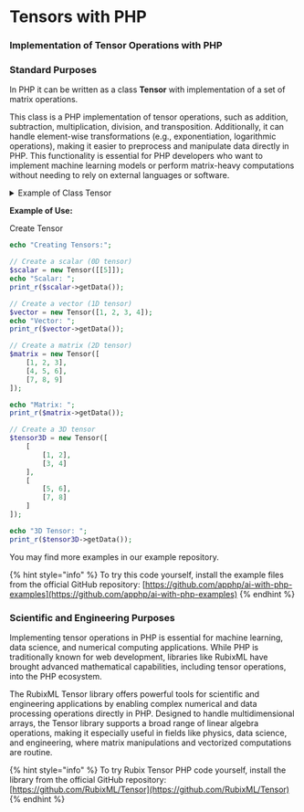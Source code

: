 # Tensors with PHP

### Implementation of Tensor Operations with PHP

### Standard Purposes

In PHP  it can be written as a class **Tensor** with implementation of a set of matrix operations.

This class is a PHP implementation of tensor operations, such as addition, subtraction, multiplication, division, and transposition. Additionally, it can handle element-wise transformations (e.g., exponentiation, logarithmic operations), making it easier to preprocess and manipulate data directly in PHP. This functionality is essential for PHP developers who want to implement machine learning models or perform matrix-heavy computations without needing to rely on external languages or software.

<details>

<summary>Example of Class Tensor</summary>

```php
class Tensor {
    private array $data;
    private array $shape;

    public function __construct(array $data) {
        if (!is_array($data)) {
            // Convert single values to array format
            $data = [$data];
        }
        $this->validateData($data);
        $this->data = $data;
        $this->shape = $this->calculateShape($data);
    }

    private function validateData(array $data): void {
        if (empty($data)) {
            throw new InvalidArgumentException("Tensor cannot be empty");
        }

        $this->validateNestedArrays($data);
    }

    private function validateNestedArrays(array $arr, ?int $depth = null): void {
        $firstLength = count($arr);

        foreach ($arr as $element) {
            if (is_array($element)) {
                if ($depth === null) {
                    $depth = count($element);
                } elseif (count($element) !== $depth) {
                    throw new InvalidArgumentException("Inconsistent dimensions in tensor");
                }
                $this->validateNestedArrays($element, $depth);
            }
        }
    }

    private function calculateShape(array $data): array {
        $shape = [];
        $current = $data;

        while (is_array($current)) {
            $shape[] = count($current);
            $current = $current[0] ?? null;
        }

        return $shape;
    }

    public function shape(): array {
        return $this->shape;
    }

    public function reshape(array $newShape): self {
        $totalElements = array_product($this->shape);
        $newTotalElements = array_product($newShape);

        if ($totalElements !== $newTotalElements) {
            throw new InvalidArgumentException("Cannot reshape tensor: incompatible dimensions");
        }

        $flatData = $this->flatten($this->data);
        $reshaped = $this->reshapeArray($flatData, $newShape, 0);

        return new self($reshaped);
    }

    private function flatten(array $array): array {
        $result = [];
        array_walk_recursive($array, function($value) use (&$result) {
            $result[] = $value;
        });
        return $result;
    }

    private function reshapeArray(array $flatData, array $shape, int $offset): array {
        if (empty($shape)) {
            throw new InvalidArgumentException("Shape cannot be empty");
        }

        $currentDim = array_shift($shape);
        $subSize = empty($shape) ? 1 : array_product($shape);
        $result = [];

        for ($i = 0; $i < $currentDim; $i++) {
            if (empty($shape)) {
                $result[] = $flatData[$offset + $i];
            } else {
                $result[] = $this->reshapeArray($flatData, $shape, $offset + ($i * $subSize));
            }
        }

        return $result;
    }

    public function add(Tensor $other): self {
        if ($this->shape !== $other->shape) {
            throw new InvalidArgumentException("Tensors must have the same shape for addition");
        }

        $result = $this->elementWiseOperation($this->data, $other->data, fn($a, $b) => $a + $b);
        return new self($result);
    }

    public function subtract(Tensor $other): self {
        if ($this->shape !== $other->shape) {
            throw new InvalidArgumentException("Tensors must have the same shape for subtraction");
        }

        $result = $this->elementWiseOperation($this->data, $other->data, fn($a, $b) => $a - $b);
        return new self($result);
    }

    public function multiply(Tensor $other): self {
        if ($this->shape !== $other->shape) {
            throw new InvalidArgumentException("Tensors must have the same shape for element-wise multiplication");
        }

        $result = $this->elementWiseOperation($this->data, $other->data, fn($a, $b) => $a * $b);
        return new self($result);
    }

    public function divide(Tensor $other): self {
        if ($this->shape !== $other->shape) {
            throw new InvalidArgumentException("Tensors must have the same shape for division");
        }

        $result = $this->elementWiseOperation($this->data, $other->data, function($a, $b) {
            if ($b == 0) {
                throw new DivisionByZeroError("Division by zero");
            }
            return $a / $b;
        });
        return new self($result);
    }

    private function elementWiseOperation(array $arr1, array $arr2, callable $operation): array {
        $result = [];

        foreach ($arr1 as $key => $value) {
            if (is_array($value)) {
                $result[$key] = $this->elementWiseOperation($value, $arr2[$key], $operation);
            } else {
                $result[$key] = $operation($value, $arr2[$key]);
            }
        }

        return $result;
    }

    public function matrixMultiply(Tensor $other): self {
        if (count($this->shape) !== 2 || count($other->shape) !== 2) {
            throw new InvalidArgumentException("Matrix multiplication requires 2D tensors");
        }

        if ($this->shape[1] !== $other->shape[0]) {
            throw new InvalidArgumentException("Incompatible dimensions for matrix multiplication");
        }

        $result = [];
        for ($i = 0; $i < $this->shape[0]; $i++) {
            $result[$i] = [];
            for ($j = 0; $j < $other->shape[1]; $j++) {
                $sum = 0;
                for ($k = 0; $k < $this->shape[1]; $k++) {
                    $sum += $this->data[$i][$k] * $other->data[$k][$j];
                }
                $result[$i][$j] = $sum;
            }
        }

        return new self($result);
    }

    public function dotProduct(Tensor $other): float {
        // Ensure both tensors are vectors (1D)
        if (count($this->shape) !== 1 || count($other->shape) !== 1) {
            throw new InvalidArgumentException("Dot product requires 1D tensors (vectors)");
        }

        // Check dimensions match
        if ($this->shape[0] !== $other->shape[0]) {
            throw new InvalidArgumentException("Vectors must have the same dimension");
        }

        $result = 0;
        for ($i = 0; $i < $this->shape[0]; $i++) {
            $result += $this->data[$i] * $other->data[$i];
        }

        return $result;
    }

    public function transpose(): self {
        if (count($this->shape) !== 2) {
            throw new InvalidArgumentException("Transpose operation is only supported for 2D tensors");
        }

        $result = [];
        for ($i = 0; $i < $this->shape[1]; $i++) {
            for ($j = 0; $j < $this->shape[0]; $j++) {
                $result[$i][$j] = $this->data[$j][$i];
            }
        }

        return new self($result);
    }

    public function determinant(): float {
        if (count($this->shape) !== 2 || $this->shape[0] !== $this->shape[1]) {
            throw new InvalidArgumentException("Determinant requires a square matrix");
        }

        $n = $this->shape[0];

        if ($n === 1) {
            return $this->data[0][0];
        }

        if ($n === 2) {
            return $this->data[0][0] * $this->data[1][1] - $this->data[0][1] * $this->data[1][0];
        }

        $det = 0;
        for ($j = 0; $j < $n; $j++) {
            $det += pow(-1, $j) * $this->data[0][$j] * $this->getMinor(0, $j)->determinant();
        }

        return $det;
    }

    private function getMinor(int $row, int $col): self {
        $minor = [];
        $n = $this->shape[0];
        $r = 0;

        for ($i = 0; $i < $n; $i++) {
            if ($i === $row) continue;
            $minor[$r] = [];
            $c = 0;
            for ($j = 0; $j < $n; $j++) {
                if ($j === $col) continue;
                $minor[$r][$c] = $this->data[$i][$j];
                $c++;
            }
            $r++;
        }

        return new self($minor);
    }

    public function exp(): self {
        return $this->applyFunction(fn($x) => exp($x));
    }

    public function log(): self {
        return $this->applyFunction(fn($x) => log($x));
    }

    public function power(float $n): self {
        return $this->applyFunction(fn($x) => pow($x, $n));
    }

    private function applyFunction(callable $func): self {
        $result = $this->applyFunctionToArray($this->data, $func);
        return new self($result);
    }

    private function applyFunctionToArray(array $arr, callable $func): array {
        $result = [];
        foreach ($arr as $key => $value) {
            if (is_array($value)) {
                $result[$key] = $this->applyFunctionToArray($value, $func);
            } else {
                $result[$key] = $func($value);
            }
        }
        return $result;
    }

    public function getData(): array {
        return $this->data;
    }

    // Helper method to convert tensor to string for debugging
    public function __toString(): string {
        return json_encode($this->data, JSON_PRETTY_PRINT);
    }
}
```

</details>

**Example of Use:**

Create Tensor&#x20;

```php
echo "Creating Tensors:";

// Create a scalar (0D tensor)
$scalar = new Tensor([[5]]);
echo "Scalar: ";
print_r($scalar->getData());

// Create a vector (1D tensor)
$vector = new Tensor([1, 2, 3, 4]);
echo "Vector: ";
print_r($vector->getData());

// Create a matrix (2D tensor)
$matrix = new Tensor([
    [1, 2, 3],
    [4, 5, 6],
    [7, 8, 9]
]);

echo "Matrix: ";
print_r($matrix->getData());

// Create a 3D tensor
$tensor3D = new Tensor([
    [
        [1, 2],
        [3, 4]
    ],
    [
        [5, 6],
        [7, 8]
    ]
]);

echo "3D Tensor: ";
print_r($tensor3D->getData());
```

You may find more examples in our example repository.

{% hint style="info" %}
To try this code yourself, install the example files from the official GitHub repository: [https://github.com/apphp/ai-with-php-examples](https://github.com/apphp/ai-with-php-examples)
{% endhint %}

### Scientific and Engineering Purposes

Implementing tensor operations in PHP is essential for machine learning, data science, and numerical computing applications. While PHP is traditionally known for web development, libraries like RubixML have brought advanced mathematical capabilities, including tensor operations, into the PHP ecosystem.&#x20;

The RubixML Tensor library offers powerful tools for scientific and engineering applications by enabling complex numerical and data processing operations directly in PHP. Designed to handle multidimensional arrays, the Tensor library supports a broad range of linear algebra operations, making it especially useful in fields like physics, data science, and engineering, where matrix manipulations and vectorized computations are routine.

{% hint style="info" %}
To try Rubix Tensor PHP code yourself, install the library from the official GitHub repository:  [https://github.com/RubixML/Tensor](https://github.com/RubixML/Tensor)
{% endhint %}
